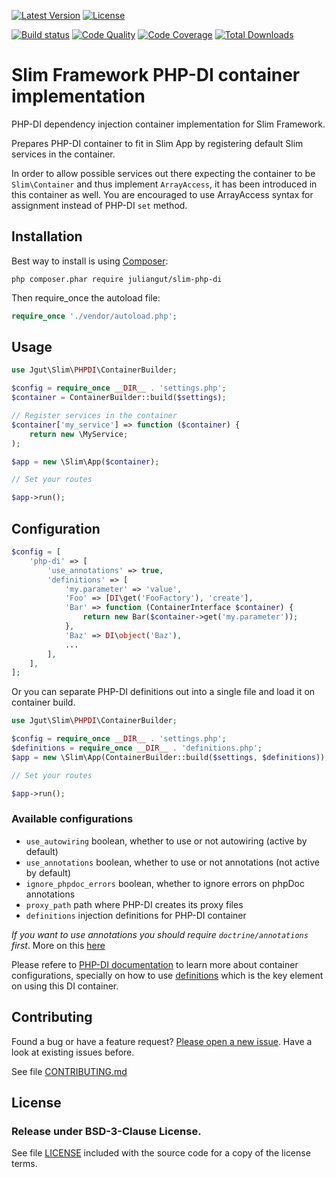 [![Latest Version](https://img.shields.io/packagist/vpre/juliangut/slim-php-di.svg?style=flat-square)](https://packagist.org/packages/juliangut/slim-php-di)
[![License](https://img.shields.io/packagist/l/juliangut/slim-php-di.svg?style=flat-square)](https://github.com/juliangut/slim-php-di/blob/master/LICENSE)

[![Build status](https://img.shields.io/travis/juliangut/slim-php-di.svg?style=flat-square)](https://travis-ci.org/juliangut/slim-php-di)
[![Code Quality](https://img.shields.io/scrutinizer/g/juliangut/slim-php-di.svg?style=flat-square)](https://scrutinizer-ci.com/g/juliangut/slim-php-di)
[![Code Coverage](https://img.shields.io/scrutinizer/coverage/g/juliangut/slim-php-di.svg?style=flat-square)](https://scrutinizer-ci.com/g/juliangut/slim-php-di)
[![Total Downloads](https://img.shields.io/packagist/dt/juliangut/slim-php-di.svg?style=flat-square)](https://packagist.org/packages/juliangut/slim-php-di)

# Slim Framework PHP-DI container implementation

PHP-DI dependency injection container implementation for Slim Framework.

Prepares PHP-DI container to fit in Slim App by registering default Slim services in the container.

In order to allow possible services out there expecting the container to be `Slim\Container` and thus implement `ArrayAccess`, it has been introduced in this container as well. You are encouraged to use ArrayAccess syntax for assignment instead of PHP-DI `set` method.

## Installation

Best way to install is using [Composer](https://getcomposer.org/):

```
php composer.phar require juliangut/slim-php-di
```

Then require_once the autoload file:

```php
require_once './vendor/autoload.php';
```

## Usage

```php
use Jgut\Slim\PHPDI\ContainerBuilder;

$config = require_once __DIR__ . 'settings.php';
$container = ContainerBuilder::build($settings);

// Register services in the container
$container['my_service'] => function ($container) {
    return new \MyService;
);

$app = new \Slim\App($container);

// Set your routes

$app->run();
```

## Configuration

```php
$config = [
    'php-di' => [
        'use_annotations' => true,
        'definitions' => [
            'my.parameter' => 'value',
            'Foo' => [DI\get('FooFactory'), 'create'],
            'Bar' => function (ContainerInterface $container) {
                return new Bar($container->get('my.parameter'));
            },
            'Baz' => DI\object('Baz'),
            ...
        ],
    ],
];
```

Or you can separate PHP-DI definitions out into a single file and load it on container build.

```php
use Jgut\Slim\PHPDI\ContainerBuilder;

$config = require_once __DIR__ . 'settings.php';
$definitions = require_once __DIR__ . 'definitions.php';
$app = new \Slim\App(ContainerBuilder::build($settings, $definitions));

// Set your routes

$app->run();
```

### Available configurations

* `use_autowiring` boolean, whether to use or not autowiring (active by default)
* `use_annotations` boolean, whether to use or not annotations (not active by default)
* `ignore_phpdoc_errors` boolean, whether to ignore errors on phpDoc annotations
* `proxy_path` path where PHP-DI creates its proxy files
* `definitions` injection definitions for PHP-DI container

*If you want to use annotations you should require `doctrine/annotations` first*. More on this [here](http://php-di.org/doc/annotations.html)

Please refere to [PHP-DI documentation](http://php-di.org/doc/) to learn more about container configurations,
specially on how to use [definitions](http://php-di.org/doc/definition.html) which is the key element on using this DI container.

## Contributing

Found a bug or have a feature request? [Please open a new issue](https://github.com/juliangut/slim-php-di/issues). Have a look at existing issues before.

See file [CONTRIBUTING.md](https://github.com/juliangut/slim-php-di/blob/master/CONTRIBUTING.md)

## License

### Release under BSD-3-Clause License.

See file [LICENSE](https://github.com/juliangut/slim-php-di/blob/master/LICENSE) included with the source code for a copy of the license terms.
